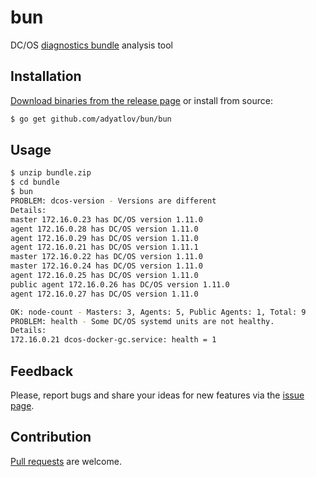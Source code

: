 # bun

DC/OS [diagnostics bundle](https://docs.mesosphere.com/1.11/cli/command-reference/dcos-node/dcos-node-diagnostics-create/) analysis tool

## Installation

[Download binaries from the release page](https://github.com/adyatlov/bun/releases) or install from source:

```bash
$ go get github.com/adyatlov/bun/bun
```

## Usage

```bash
$ unzip bundle.zip
$ cd bundle
$ bun
PROBLEM: dcos-version - Versions are different
Details:
master 172.16.0.23 has DC/OS version 1.11.0
agent 172.16.0.28 has DC/OS version 1.11.0
agent 172.16.0.29 has DC/OS version 1.11.0
agent 172.16.0.21 has DC/OS version 1.11.1
master 172.16.0.22 has DC/OS version 1.11.0
master 172.16.0.24 has DC/OS version 1.11.0
agent 172.16.0.25 has DC/OS version 1.11.0
public agent 172.16.0.26 has DC/OS version 1.11.0
agent 172.16.0.27 has DC/OS version 1.11.0

OK: node-count - Masters: 3, Agents: 5, Public Agents: 1, Total: 9
PROBLEM: health - Some DC/OS systemd units are not healthy.
Details:
172.16.0.21 dcos-docker-gc.service: health = 1
```

## Feedback

Please, report bugs and share your ideas for new features via the [issue page](https://github.com/adyatlov/bun/issues).

## Contribution

[Pull requests](https://github.com/adyatlov/bun/pulls) are welcome.
